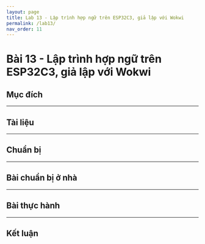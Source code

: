 ```yaml
---
layout: page
title: Lab 13 - Lập trình hợp ngữ trên ESP32C3, giả lập với Wokwi
permalink: /lab13/
nav_order: 11
---
```


# Bài 13 - Lập trình hợp ngữ trên ESP32C3, giả lập với Wokwi

## Mục đích


---

## Tài liệu

---

## Chuẩn bị

--- 

## Bài chuẩn bị ở nhà

---

## Bài thực hành

---

## Kết luận